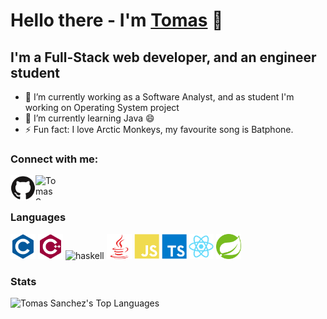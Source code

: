 # Hello there - I'm [Tomas][website] 👋

## I'm a Full-Stack web developer, and an engineer student

- 🔭 I’m currently working as a Software Analyst, and as student I'm working on Operating System project
- 🌱 I’m currently learning Java 😄
- ⚡ Fun fact: I love Arctic Monkeys, my favourite song is Batphone.


<h3 align="left">Connect with me:</h3>
<p align="left">
    <a href="https://tomasanchez.github.io/about" target="_blank">
        <img align="left" alt="Tomas Sanchez | Web" width="40px" height="40px" src="https://raw.githubusercontent.com/devicons/devicon/master/icons/github/github-original.svg" />
    </a>
    <a href="https://www.linkedin.com/in/tbsanchez" target="_blank">
        <img align="left" alt="Tomas Sanchez | Linked In" width="40px" height="40px" src="https://raw.githubusercontent.com/rahuldkjain/github-profile-readme-generator/master/src/images/icons/Social/linked-in-alt.svg"/>
    </a>
</p>

<br></br>

<h3 align="left">Languages</h3>
<p align="left">
    <img src="https://raw.githubusercontent.com/devicons/devicon/master/icons/c/c-plain.svg" alt="c" width="40" height="40"/>
    <img src="https://raw.githubusercontent.com/devicons/devicon/master/icons/cplusplus/cplusplus-plain.svg" alt="cplusplus" width="40" height="40"/>
    <img src="https://upload.wikimedia.org/wikipedia/commons/1/1c/Haskell-Logo.svg" alt="haskell" width="40" height="40"/>
    <img src="https://raw.githubusercontent.com/devicons/devicon/master/icons/java/java-plain.svg" alt="java" width="40" height="40"/>
    <img src="https://raw.githubusercontent.com/devicons/devicon/master/icons/javascript/javascript-plain.svg" alt="javascript" width="40" height="40"/>
    <img src="https://raw.githubusercontent.com/devicons/devicon/master/icons/typescript/typescript-plain.svg" alt="typescript" width="40" height="40"/>
    <img src="https://raw.githubusercontent.com/devicons/devicon/master/icons/react/react-original.svg" alt="react" width="40" height="40"/>
    <img src="https://raw.githubusercontent.com/devicons/devicon/master/icons/spring/spring-original.svg" alt="spring" width="40" height="40"/>

</p>

<h3 align="left">Stats</h3>
<p align="left">
    &nbsp;
    <img align="left" src="https://github-readme-stats.vercel.app/api/top-langs?username=tomasanchez&show_icons=true&theme=dark&locale=en&layout=compact" alt="Tomas Sanchez's Top Languages" />
</p>

<!--
**tomasanchez/tomasanchez** is a ✨ _special_ ✨ repository because its `README.md` (this file) appears on your GitHub profile.

Here are some ideas to get you started:


- 👯 I’m looking to collaborate on ...
- 🤔 I’m looking for help with ...
- 💬 Ask me about ...
- 📫 How to reach me: ...
- 😄 Pronouns: ...
- ⚡ Fun fact: ...
-->

<br />
<br />

[website]:https://tomasanchez.github.io/about
[instagram]:https://www.instagram.com/tomasbsanchez/
[linkedin]:https://www.linkedin.com/in/tbsanchez/
